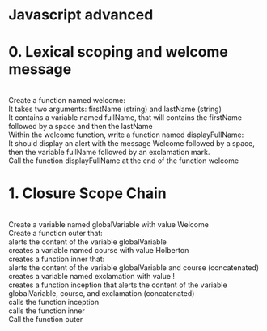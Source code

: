 <h1>Javascript advanced</h1>
<h1>0. Lexical scoping and welcome message</h1>
<br>
Create a function named welcome:
<br>
It takes two arguments: firstName (string) and lastName (string)<br>
It contains a variable named fullName, that will contains the firstName followed by a space and then the lastName<br>
Within the welcome function, write a function named displayFullName:<br>
It should display an alert with the message Welcome followed by a space, then the variable fullName followed by an exclamation mark.<br>
Call the function displayFullName at the end of the function welcome<br>
<h1>1. Closure Scope Chain</h1>
<br>
Create a variable named globalVariable with value Welcome<br>
Create a function outer that:<br>
alerts the content of the variable globalVariable<br>
creates a variable named course with value Holberton<br>
creates a function inner that:<br>
alerts the content of the variable globalVariable and course (concatenated)<br>
creates a variable named exclamation with value !<br>
creates a function inception that alerts the content of the variable globalVariable, course, and exclamation (concatenated)<br>
calls the function inception<br>
calls the function inner<br>
Call the function outer<br>
